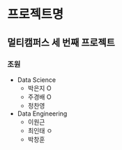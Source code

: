 # 프로젝트명

## 멀티캠퍼스 세 번째 프로젝트

### 조원

- Data Science
  - 박은지 O
  - 주경배 O
  - 정찬영
- Data Engineering
  - 이원근
  - 최인태 ㅇ
  - 박창훈
